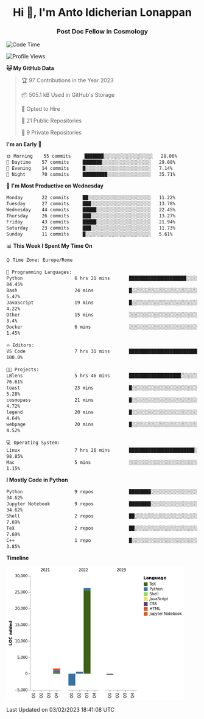 
<h1 align="center">Hi 👋, I'm Anto Idicherian Lonappan</h1>
<h3 align="center">Post Doc Fellow in Cosmology</h3>

<!--START_SECTION:waka-->
![Code Time](http://img.shields.io/badge/Code%20Time-141%20hrs%2050%20mins-blue)

![Profile Views](http://img.shields.io/badge/Profile%20Views-113-blue)

**🐱 My GitHub Data** 

> 🏆 97 Contributions in the Year 2023
 > 
> 📦 505.1 kB Used in GitHub's Storage 
 > 
> 💼 Opted to Hire
 > 
> 📜 21 Public Repositories 
 > 
> 🔑 9 Private Repositories  
 > 
**I'm an Early 🐤** 

```text
🌞 Morning    55 commits     ███████░░░░░░░░░░░░░░░░░░   28.06% 
🌆 Daytime    57 commits     ███████░░░░░░░░░░░░░░░░░░   29.08% 
🌃 Evening    14 commits     █░░░░░░░░░░░░░░░░░░░░░░░░   7.14% 
🌙 Night      70 commits     █████████░░░░░░░░░░░░░░░░   35.71%

```
📅 **I'm Most Productive on Wednesday** 

```text
Monday       22 commits     ██░░░░░░░░░░░░░░░░░░░░░░░   11.22% 
Tuesday      27 commits     ███░░░░░░░░░░░░░░░░░░░░░░   13.78% 
Wednesday    44 commits     █████░░░░░░░░░░░░░░░░░░░░   22.45% 
Thursday     26 commits     ███░░░░░░░░░░░░░░░░░░░░░░   13.27% 
Friday       43 commits     █████░░░░░░░░░░░░░░░░░░░░   21.94% 
Saturday     23 commits     ███░░░░░░░░░░░░░░░░░░░░░░   11.73% 
Sunday       11 commits     █░░░░░░░░░░░░░░░░░░░░░░░░   5.61%

```


📊 **This Week I Spent My Time On** 

```text
⌚︎ Time Zone: Europe/Rome

💬 Programming Languages: 
Python                   6 hrs 21 mins       █████████████████████░░░░   84.45% 
Bash                     24 mins             █░░░░░░░░░░░░░░░░░░░░░░░░   5.47% 
JavaScript               19 mins             █░░░░░░░░░░░░░░░░░░░░░░░░   4.22% 
Other                    15 mins             ░░░░░░░░░░░░░░░░░░░░░░░░░   3.4% 
Docker                   6 mins              ░░░░░░░░░░░░░░░░░░░░░░░░░   1.45%

🔥 Editors: 
VS Code                  7 hrs 31 mins       █████████████████████████   100.0%

🐱‍💻 Projects: 
LBlens                   5 hrs 46 mins       ███████████████████░░░░░░   76.61% 
toast                    23 mins             █░░░░░░░░░░░░░░░░░░░░░░░░   5.28% 
cosmopass                21 mins             █░░░░░░░░░░░░░░░░░░░░░░░░   4.72% 
legend                   20 mins             █░░░░░░░░░░░░░░░░░░░░░░░░   4.64% 
webpage                  20 mins             █░░░░░░░░░░░░░░░░░░░░░░░░   4.52%

💻 Operating System: 
Linux                    7 hrs 26 mins       ████████████████████████░   98.85% 
Mac                      5 mins              ░░░░░░░░░░░░░░░░░░░░░░░░░   1.15%

```

**I Mostly Code in Python** 

```text
Python                   9 repos             ████████░░░░░░░░░░░░░░░░░   34.62% 
Jupyter Notebook         9 repos             ████████░░░░░░░░░░░░░░░░░   34.62% 
Shell                    2 repos             ██░░░░░░░░░░░░░░░░░░░░░░░   7.69% 
TeX                      2 repos             ██░░░░░░░░░░░░░░░░░░░░░░░   7.69% 
C++                      1 repo              █░░░░░░░░░░░░░░░░░░░░░░░░   3.85%

```


**Timeline**

![Chart not found](https://raw.githubusercontent.com/antolonappan/antolonappan/main/charts/bar_graph.png) 


 Last Updated on 03/02/2023 18:41:08 UTC
<!--END_SECTION:waka-->
